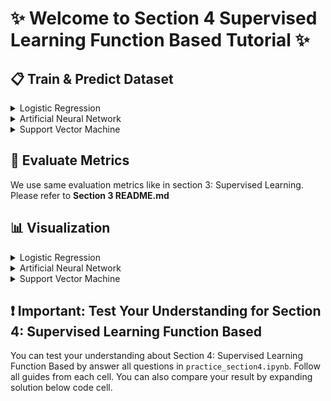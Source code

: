 # ✨ Welcome to Section 4 Supervised Learning Function Based Tutorial ✨

## 📋 Train & Predict Dataset

<details><summary>Logistic Regression</summary>

To train and predict using Logistic Regression, you need to run following command in your terminal:

```bash
python3 section4/run_section4.py --mode predict --algo logistic
# or
python section4/run_section4.py --mode predict --algo logistic
```

This command accept following arguments:

- `--mode` : You can choose between `predict` for training and prediction and `vis` for visualization. **This argument is necessary**
- `--algo` : Name of algorithm used (choose `logistic` for Logistic Regression). **This argument is necessary**
- `--learning_rate` : Learning rate value in Logistic Regression. Default value is **0.01**
- `--iter` : Define number of epochs. Default value is **100**
- `--threshold` : Define number of threshold value for filter prediction results. Default value is **0.5**
- `--epsilon` : Value of error threshold for compute cost function to prevent divide by zero value. Default value is **1e-8**
- `--activation` : Define activation algorithm for train and predict (choose between `sigmoid`, `relu`, `tanh`, and `softmax`). Default value is **sigmoid**
- `--verbose` : Decide to print debug value or not. Default value is **False**

Running above command will produce result below:

![logistic results](./assets/logits_result.png)

*Another Approach: If using Scikit-Learn library, training and prediction with Decision Tree will be done by using following code:*

```python
from sklearn.linear_model import LogisticRegression
lr_sk = LogisticRegression()
lr_sk.fit(x_train, y_train)
result_sk = lr_sk.predict(x_test)
```

</details>

<details><summary>Artificial Neural Network</summary>

To train and predict Artificial Neural Network, you can run following command in your terminal:

```bash
python3 section4/run_section4.py --mode predict --algo ann
# or
python section4/run_section4.py --mode predict --algo ann
```

This command accept following arguments:

- `--mode` : You can choose between `predict` for training and prediction and `vis` for visualization. **This argument is necessary**
- `--algo` : Name of algorithm used (choose `ann` for Artificial Neural Network). **This argument is necessary**
- `--learning_rate` : Learning rate value in Artificial Neural Network. Default value is **0.01**
- `--hidden_layer` : Define number of hidden layer between input layer and output layer. Default value is **10**
- `--iter` : Define number of epochs. Default value is **100**
- `--activation` : Define activation algorithm for train and predict (choose between `sigmoid`, `relu`, `tanh`, and `softmax`). Default value is **sigmoid**
- `--verbose` : Decide to print debug value or not. Default value is **False**

Running above command will produce result below:

![ann result](./assets/ann_result.png)

*Another Approach: If using Scikit-Learn library, training and prediction with Artificial Neural Network will be done by using following code:*

```python
from sklearn.neural_network import MLPClassifier
ann_sk = MLPClassifier()
ann_sk.fit(x_train, y_train)
result_sk = ann_sk.predict(x_test)
```

</details>

<details><summary>Support Vector Machine</summary>

To train and predict using Support Vector Machine, you can run this command in your terminal:

```bash
python3 section4/run_section4.py --mode predict --algo svm
# or
python section4/run_section4.py --mode predict --algo svm
```

This command accept following arguments:

- `--mode` : You can choose between `predict` for training and prediction and `vis` for visualization. **This argument is necessary**
- `--algo` : Name of algorithm used (choose `svm` for Support Vector Machine). **This argument is necessary**
- `--learning_rate` : Learning rate value in Support Vector Machine. Default value is **0.01**
- `--iter` : Define number of epochs. Default value is **100**
- `--regularization` : Define regularization coefficient for Support Vector Machine. Default value is **0.01**

Running above command will produce result below:

![svm results](./assets/svm_result.png)

*Another Approach: If using Scikit-Learn library, training and prediction with Support Vector Machine will be done by using following code:*

```python
from sklearn.svm import SVC
svm_sk = SVC()
svm_sk.fit(x_train, y_train)
result_sk = svm_sk.predict(x_test)
```

</details>

## 🔬 Evaluate Metrics

We use same evaluation metrics like in section 3: Supervised Learning. Please refer to **Section 3 README.md**

## 📊 Visualization

<details><summary>Logistic Regression</summary>

In Logistic Regression, running visualization command will show a plot of various activation can be used in Logistic Regression. To show this plot, you can run this command in your terminal:

```bash
python3 section4/run_section4.py --mode vis --algo logistic
# or
python section4/run_section4.py --mode vis --algo logistic
```

Running above command will show Artificial Neural Network visualization below:

![logistic vis](./assets/logistic_visualization.png)

</details>

<details><summary>Artificial Neural Network</summary>

In Artificial Neural Network, running visualization command will show a plot of loss value in every epoch. To show this plot, you can run this command below in your terminal:

```bash
python3 section4/run_section4.py --mode vis --algo ann
# or
python section4/run_section4.py --mode vis --algo ann
```

Running above command will show Artificial Neural Network visualization below:

![ann vis](./assets/ann_visualization.png)

</details>

<details><summary>Support Vector Machine</summary>

In Support Vector Machine, running visualization command will show a plot of each prediction from testing data. To show this plot, you can run following command below:

```bash
python3 section4/run_section4.py --mode vis --algo svm
# or
python section4/run_section4.py --mode vis --algo svm
```

Running above command will show Support Vector Machine visualization below:

![svm result](./assets/svm_visualization.png)

</details>

## ❗ Important: Test Your Understanding for Section 4: Supervised Learning Function Based

You can test your understanding about Section 4: Supervised Learning Function Based by answer all questions in `practice_section4.ipynb`. Follow all guides from each cell. You can also compare your result by expanding solution below code cell.
